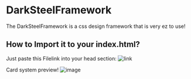 # DarkSteelFramework
The DarkSteelFramework is a css design framework that is very ez to use!

## How to Import it to your index.html?

Just paste this Filelink into your head section: ![link](<link rel="stylesheet" href="https://cdn.jsdelivr.net/gh/sXrja/DarkSteelFramework@main/darksteel.css"/>)


Card system preview!
![image](https://github.com/sXrja/DarkSteelFramework/assets/144837580/ae81de27-b393-4ea6-a3f8-a9b585da0482)
